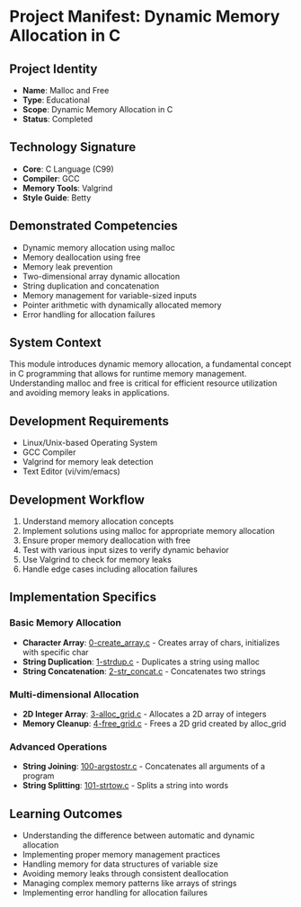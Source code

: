 # Project Manifest: Dynamic Memory Allocation in C

## Project Identity
- **Name**: Malloc and Free
- **Type**: Educational
- **Scope**: Dynamic Memory Allocation in C
- **Status**: Completed

## Technology Signature
- **Core**: C Language (C99)
- **Compiler**: GCC
- **Memory Tools**: Valgrind
- **Style Guide**: Betty

## Demonstrated Competencies
- Dynamic memory allocation using malloc
- Memory deallocation using free
- Memory leak prevention
- Two-dimensional array dynamic allocation
- String duplication and concatenation
- Memory management for variable-sized inputs
- Pointer arithmetic with dynamically allocated memory
- Error handling for allocation failures

## System Context
This module introduces dynamic memory allocation, a fundamental concept in C programming that allows for runtime memory management. Understanding malloc and free is critical for efficient resource utilization and avoiding memory leaks in applications.

## Development Requirements
- Linux/Unix-based Operating System
- GCC Compiler
- Valgrind for memory leak detection
- Text Editor (vi/vim/emacs)

## Development Workflow
1. Understand memory allocation concepts
2. Implement solutions using malloc for appropriate memory allocation
3. Ensure proper memory deallocation with free
4. Test with various input sizes to verify dynamic behavior
5. Use Valgrind to check for memory leaks
6. Handle edge cases including allocation failures

## Implementation Specifics

### Basic Memory Allocation
- **Character Array**: [0-create_array.c](./0-create_array.c) - Creates array of chars, initializes with specific char
- **String Duplication**: [1-strdup.c](./1-strdup.c) - Duplicates a string using malloc
- **String Concatenation**: [2-str_concat.c](./2-str_concat.c) - Concatenates two strings

### Multi-dimensional Allocation
- **2D Integer Array**: [3-alloc_grid.c](./3-alloc_grid.c) - Allocates a 2D array of integers
- **Memory Cleanup**: [4-free_grid.c](./4-free_grid.c) - Frees a 2D grid created by alloc_grid

### Advanced Operations
- **String Joining**: [100-argstostr.c](./100-argstostr.c) - Concatenates all arguments of a program
- **String Splitting**: [101-strtow.c](./101-strtow.c) - Splits a string into words

## Learning Outcomes
- Understanding the difference between automatic and dynamic allocation
- Implementing proper memory management practices
- Handling memory for data structures of variable size
- Avoiding memory leaks through consistent deallocation
- Managing complex memory patterns like arrays of strings
- Implementing error handling for allocation failures